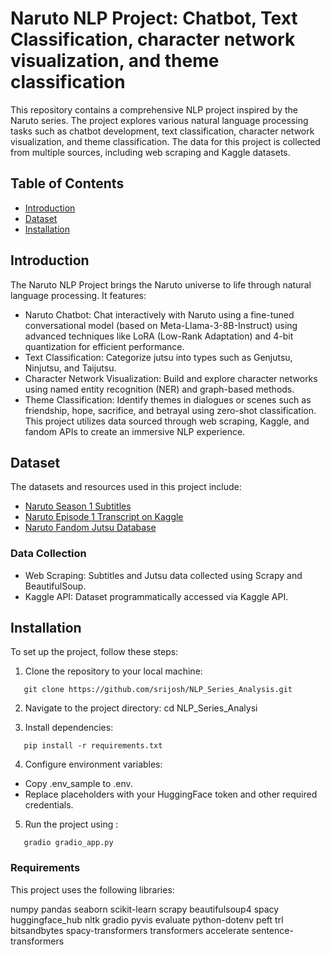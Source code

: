 # Naruto NLP Project: Chatbot, Text Classification, character network visualization, and theme classification

This repository contains a comprehensive NLP project inspired by the Naruto series. The project explores various natural language processing tasks such as chatbot development, text classification, character network visualization, and theme classification. The data for this project is collected from multiple sources, including web scraping and Kaggle datasets.

## Table of Contents

- [Introduction](#introduction)
- [Dataset](#dataset)
- [Installation](#installation)

## Introduction

The Naruto NLP Project brings the Naruto universe to life through natural language processing. It features:

- Naruto Chatbot: Chat interactively with Naruto using a fine-tuned conversational model (based on Meta-Llama-3-8B-Instruct) using advanced techniques like LoRA (Low-Rank Adaptation) and 4-bit quantization for efficient performance.
- Text Classification: Categorize jutsu into types such as Genjutsu, Ninjutsu, and Taijutsu.
- Character Network Visualization: Build and explore character networks using named entity recognition (NER) and graph-based methods.
- Theme Classification: Identify themes in dialogues or scenes such as friendship, hope, sacrifice, and betrayal using zero-shot classification.
  This project utilizes data sourced through web scraping, Kaggle, and fandom APIs to create an immersive NLP experience.

## Dataset

The datasets and resources used in this project include:

- [Naruto Season 1 Subtitles](https://srtzilla.com/subtitle/naruto-season-1/english/2206507)
- [Naruto Episode 1 Transcript on Kaggle](https://www.kaggle.com/datasets/leonzatrax/naruto-ep-1-transcript)
- [Naruto Fandom Jutsu Database](https://naruto.fandom.com/wiki/Special:BrowseData/Jutsu?limit=250&offset=0&_cat=Jutsu)

### Data Collection

- Web Scraping: Subtitles and Jutsu data collected using Scrapy and BeautifulSoup.
- Kaggle API: Dataset programmatically accessed via Kaggle API.

## Installation

To set up the project, follow these steps:

1. Clone the repository to your local machine:

```
   git clone https://github.com/srijosh/NLP_Series_Analysis.git
```

2. Navigate to the project directory:
   cd NLP_Series_Analysi

3. Install dependencies:

```
   pip install -r requirements.txt

```

4. Configure environment variables:

- Copy .env_sample to .env.
- Replace placeholders with your HuggingFace token and other required credentials.

5. Run the project using :

```
   gradio gradio_app.py

```

### Requirements

This project uses the following libraries:

numpy
pandas
seaborn
scikit-learn
scrapy
beautifulsoup4
spacy
huggingface_hub
nltk
gradio
pyvis
evaluate
python-dotenv
peft
trl
bitsandbytes
spacy-transformers
transformers
accelerate
sentence-transformers
